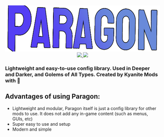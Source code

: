<p align="center">
    <img src="images/paragonbanner.png" width="600" height="150" title="Paragon Banner">
<br>
    <a href="https://modrinth.com/mod/paragon">
        <img src="https://img.shields.io/badge/-modrinth-gray?style=for-the-badge&labelColor=green&labelWidth=15&logo=appveyor&logoColor=white">
    </a>
    <a href="https://discord.gg/GDNRd5yvxa">
        <img src="https://img.shields.io/discord/1000916496484151308?label=kyanite%20mods&logo=discord&logoColor=white&style=for-the-badge">
    </a>
</p>

### Lightweight and easy-to-use config library. Used in Deeper and Darker, and Golems of All Types. Created by Kyanite Mods with 💖

## Advantages of using Paragon:
- Lightweight and modular, Paragon itself is just a config library for other mods to use. It does not add any in-game content (such as menus, GUIs, etc)
- Super easy to use and setup
- Modern and simple
